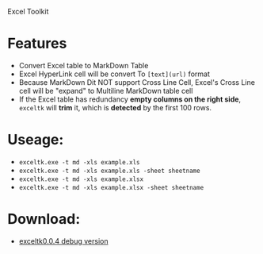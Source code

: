 Excel Toolkit

# Features
  - Convert Excel table to MarkDown Table
  - Excel HyperLink cell will be convert To `[text](url)` format 
  - Because MarkDown Dit NOT support Cross Line Cell, Excel's Cross Line cell will be "expand" to Multiline MarkDown table cell 
  - If the Excel table has redundancy **empty columns on the right side**, `exceltk` will **trim** it, which is **detected** by the first 100 rows. 

# Useage:
  - `exceltk.exe -t md -xls example.xls` 
  - `exceltk.exe -t md -xls example.xls -sheet sheetname`
  - `exceltk.exe -t md -xls example.xlsx` 
  - `exceltk.exe -t md -xls example.xlsx -sheet sheetname`

# Download:
  - [exceltk0.0.4 debug version](http://fanfeilong.github.io/exceltk0.0.4.7z)
